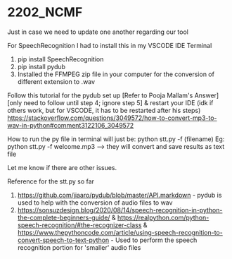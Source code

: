 # 2202_NCMF
Just in case we need to update one another regarding our tool

For SpeechRecognition I had to install this in my VSCODE IDE Terminal
1. pip install SpeechRecognition
2. pip install pydub
3. Installed the FFMPEG zip file in your computer for the conversion of different extension to .wav 

Follow this tutorial for the pydub set up [Refer to Pooja Mallam's Answer] [only need to follow until step 4; ignore step 5] & restart your IDE (idk if others work, but for VSCODE, it has to be restarted after his steps)
 https://stackoverflow.com/questions/3049572/how-to-convert-mp3-to-wav-in-python#comment3122106_3049572

How to run the py file in terminal will just be: python stt.py -f (filename) 
Eg: python stt.py -f welcome.mp3 --> they will convert and save results as text file

Let me know if there are other issues. 

Reference for the stt.py so far
1. https://github.com/jiaaro/pydub/blob/master/API.markdown - pydub is used to help with the conversion of audio files to wav 
2. https://sonsuzdesign.blog/2020/08/14/speech-recognition-in-python-the-complete-beginners-guide/ & https://realpython.com/python-speech-recognition/#the-recognizer-class & https://www.thepythoncode.com/article/using-speech-recognition-to-convert-speech-to-text-python - Used to perform the speech recognition portion for 'smaller' audio files 
